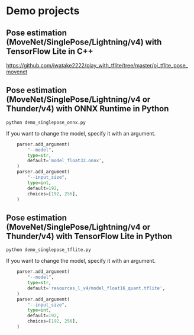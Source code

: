 # Demo projects

## Pose estimation (MoveNet/SinglePose/Lightning/v4) with TensorFlow Lite in C++
https://github.com/iwatake2222/play_with_tflite/tree/master/pj_tflite_pose_movenet

## Pose estimation (MoveNet/SinglePose/Lightning/v4 or Thunder/v4) with ONNX Runtime in Python
```
python demo_singlepose_onnx.py
```

If you want to change the model, specify it with an argument.
```python
    parser.add_argument(
        "--model",
        type=str,
        default='model_float32.onnx',
    )
    parser.add_argument(
        "--input_size",
        type=int,
        default=192,
        choices=[192, 256],
    )
```

## Pose estimation (MoveNet/SinglePose/Lightning/v4 or Thunder/v4) with TensorFlow Lite in Python
```
python demo_singlepose_tflite.py
```

If you want to change the model, specify it with an argument.
```python
    parser.add_argument(
        "--model",
        type=str,
        default='resources_l_v4/model_float16_quant.tflite',
    )
    parser.add_argument(
        "--input_size",
        type=int,
        default=192,
        choices=[192, 256],
    )
```


